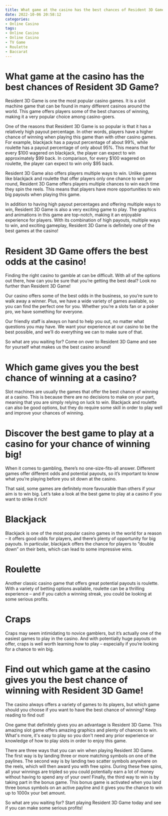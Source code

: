 ```yaml
---
title: What game at the casino has the best chances of Resident 3D Game
date: 2022-10-06 20:58:12
categories:
- Online Casino
tags:
- Online Casino
- Online Casino
- TV Game
- Roulette
- Baccarat
---
```



#  What game at the casino has the best chances of Resident 3D Game?

Resident 3D Game is one the most popular casino games. It is a slot machine game that can be found in many different casinos around the world. This game offers players some of the best chances of winning, making it a very popular choice among casino-goers.

One of the reasons that Resident 3D Game is so popular is that it has a relatively high payout percentage. In other words, players have a higher chance of winning when playing this game than with other casino games. For example, blackjack has a payout percentage of about 99%, while roulette has a payout percentage of only about 95%. This means that for every $100 wagered on blackjack, the player can expect to win approximately $99 back. In comparison, for every $100 wagered on roulette, the player can expect to win only $95 back.

Resident 3D Game also offers players multiple ways to win. Unlike games like blackjack and roulette that offer players only one chance to win per round, Resident 3D Game offers players multiple chances to win each time they spin the reels. This means that players have more opportunities to win big payouts when playing this game.

In addition to having high payout percentages and offering multiple ways to win, Resident 3D Game is also a very exciting game to play. The graphics and animations in this game are top-notch, making it an enjoyable experience for players. With its combination of high payouts, multiple ways to win, and exciting gameplay, Resident 3D Game is definitely one of the best games at the casino!

#  Resident 3D Game offers the best odds at the casino!

 Finding the right casino to gamble at can be difficult. With all of the options out there, how can you be sure that you’re getting the best deal? Look no further than Resident 3D Game!

Our casino offers some of the best odds in the business, so you’re sure to walk away a winner. Plus, we have a wide variety of games available, so you can find the perfect one for you. Whether you’re a slots fan or a poker pro, we have something for everyone.

Our friendly staff is always on hand to help you out, no matter what questions you may have. We want your experience at our casino to be the best possible, and we’ll do everything we can to make sure of that.

So what are you waiting for? Come on over to Resident 3D Game and see for yourself what makes us the best casino around!

#  Which game gives you the best chance of winning at a casino?

Slot machines are usually the games that offer the best chance of winning at a casino. This is because there are no decisions to make on your part, meaning that you are simply relying on luck to win. Blackjack and roulette can also be good options, but they do require some skill in order to play well and improve your chances of winning.

#  Discover the best game to play at a casino for your chance of winning big!

When it comes to gambling, there’s no one-size-fits-all answer. Different games offer different odds and potential payouts, so it’s important to know what you’re playing before you sit down at the casino.

That said, some games are definitely more favourable than others if your aim is to win big. Let’s take a look at the best game to play at a casino if you want to strike it rich!

# Blackjack

Blackjack is one of the most popular casino games in the world for a reason – it offers good odds for players, and there’s plenty of opportunity for big payouts. In particular, blackjack offers the chance for players to “double down” on their bets, which can lead to some impressive wins.

# Roulette

Another classic casino game that offers great potential payouts is roulette. With a variety of betting options available, roulette can be a thrilling experience – and if you catch a winning streak, you could be looking at some serious profits.

# Craps

Craps may seem intimidating to novice gamblers, but it’s actually one of the easiest games to play in the casino. And with potentially huge payouts on offer, craps is well worth learning how to play – especially if you’re looking for a chance to win big.

#  Find out which game at the casino gives you the best chance of winning with Resident 3D Game!

The casino always offers a variety of games to its players, but which game should you choose if you want to have the best chance of winning? Keep reading to find out!

One game that definitely gives you an advantage is Resident 3D Game. This amazing slot game offers amazing graphics and plenty of chances to win. What's more, it's easy to play so you don't need any prior experience or knowledge of how to play slots in order to enjoy this game.

There are three ways that you can win when playing Resident 3D Game. The first way is by landing three or more matching symbols on one of the paylines. The second way is by landing two scatter symbols anywhere on the reels, which will then award you with free spins. During these free spins, all your winnings are tripled so you could potentially earn a lot of money without having to spend any of your own! Finally, the third way to win is by taking part in the bonus game. This bonus game is activated when you land three bonus symbols on an active payline and it gives you the chance to win up to 1000x your bet amount.

So what are you waiting for? Start playing Resident 3D Game today and see if you can make some serious profits!